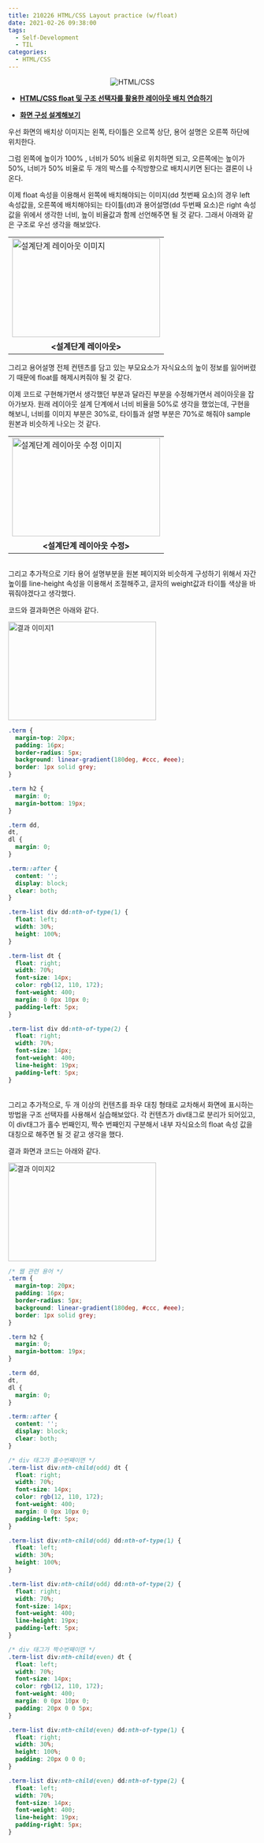 ```yaml
---
title: 210226 HTML/CSS Layout practice (w/float)
date: 2021-02-26 09:38:00
tags:
  - Self-Development
  - TIL
categories:
  - HTML/CSS
---
```


<div align="center">
  <img src="/images/post_images/html_css_logo.png" alt="HTML/CSS"/>
</div>

- <ins>**HTML/CSS float 및 구조 선택자를 활용한 레이아웃 배치 연습하기**</ins>

- <ins>**화면 구성 설계해보기**</ins>

우선 화면의 배치상 이미지는 왼쪽, 타이틀은 오르쪽 상단, 용어 설명은 오른쪽 하단에 위치한다.

그럼 왼쪽에 높이가 100% , 너비가 50% 비율로 위치하면 되고, 오른쪽에는 높이가 50%, 너비가 50% 비율로 두 개의 박스를 수직방향으로 배치시키면 된다는 결론이 나온다.

이제 float 속성을 이용해서 왼쪽에 배치해야되는 이미지(dd 첫번째 요소)의 경우 left 속성값을, 오른쪽에 배치해야되는 타이틀(dt)과 용어설명(dd 두번째 요소)은 right 속성값을 위에서 생각한 너비, 높이 비율값과 함께 선언해주면 될 것 같다.
그래서 아래와 같은 구조로 우선 생각을 해보았다.

  <!-- more -->

<table>
  <tr>
    <td>
      <img src="/images/post_images/210226_layout_design1.png" alt="설계단계 레이아웃 이미지" width=300 height=200/>
    </td>
  </tr>
  <tr>
    <td align="center">
      <strong> <설계단계 레이아웃> </strong>
    </td>
  </tr>
</table>

그리고 용어설명 전체 컨텐츠를 담고 있는 부모요소가 자식요소의 높이 정보를 잃어버렸기 때문에 float를 해제시켜줘야 될 것 같다.

이제 코드로 구현해가면서 생각했던 부분과 달라진 부분을 수정해가면서 레이아웃을 잡아가보자.
원래 레이아웃 설계 단계에서 너비 비율을 50%로 생각을 했었는데, 구현을 해보니, 너비를 이미지 부분은 30%로, 타이틀과 설명 부분은 70%로 해줘야 sample 원본과 비슷하게 나오는 것 같다.

<table>
  <tr>
    <td>
      <img src="/images/post_images/210226_layout_design2.png" alt="설계단계 레이아웃 수정 이미지" width=300 height=200/>
    </td>
  </tr>
  <tr>
    <td align="center">
      <strong> <설계단계 레이아웃 수정> </strong>
    </td>
  </tr>
</table>

![]()

그리고 추가적으로 기타 용어 설명부분을 원본 페이지와 비슷하게 구성하기 위해서 자간 높이를 line-height 속성을 이용해서 조절해주고, 글자의 weight값과 타이틀 색상을 바꿔줘야겠다고 생각했다.

코드와 결과화면은 아래와 같다.

<img src="/images/post_images/210226_result1.png" alt="결과 이미지1" width=300 height=200/>

```css
.term {
  margin-top: 20px;
  padding: 16px;
  border-radius: 5px;
  background: linear-gradient(180deg, #ccc, #eee);
  border: 1px solid grey;
}

.term h2 {
  margin: 0;
  margin-bottom: 19px;
}

.term dd,
dt,
dl {
  margin: 0;
}

.term::after {
  content: '';
  display: block;
  clear: both;
}

.term-list div dd:nth-of-type(1) {
  float: left;
  width: 30%;
  height: 100%;
}

.term-list dt {
  float: right;
  width: 70%;
  font-size: 14px;
  color: rgb(12, 110, 172);
  font-weight: 400;
  margin: 0 0px 10px 0;
  padding-left: 5px;
}

.term-list div dd:nth-of-type(2) {
  float: right;
  width: 70%;
  font-size: 14px;
  font-weight: 400;
  line-height: 19px;
  padding-left: 5px;
}
```

<br/>
그리고 추가적으로, 두 개 이상의 컨텐츠를 좌우 대칭 형태로 교차해서 화면에 표시하는 방법을 구조 선택자를 사용해서 실습해보았다. 
각 컨텐츠가 div태그로 분리가 되어있고, 이 div태그가 홀수 번째인지, 짝수 번째인지 구분해서 내부 자식요소의 float 속성 값을 대칭으로 해주면 될 것 같고 생각을 했다.

결과 화면과 코드는 아래와 같다.

<img src="/images/post_images/210226_html_css_result2.png" alt="결과 이미지2" width=300 height=200/>

```css
/* 웹 관련 용어 */
.term {
  margin-top: 20px;
  padding: 16px;
  border-radius: 5px;
  background: linear-gradient(180deg, #ccc, #eee);
  border: 1px solid grey;
}

.term h2 {
  margin: 0;
  margin-bottom: 19px;
}

.term dd,
dt,
dl {
  margin: 0;
}

.term::after {
  content: '';
  display: block;
  clear: both;
}

/* div 태그가 홀수번째이면 */
.term-list div:nth-child(odd) dt {
  float: right;
  width: 70%;
  font-size: 14px;
  color: rgb(12, 110, 172);
  font-weight: 400;
  margin: 0 0px 10px 0;
  padding-left: 5px;
}

.term-list div:nth-child(odd) dd:nth-of-type(1) {
  float: left;
  width: 30%;
  height: 100%;
}

.term-list div:nth-child(odd) dd:nth-of-type(2) {
  float: right;
  width: 70%;
  font-size: 14px;
  font-weight: 400;
  line-height: 19px;
  padding-left: 5px;
}

/* div 태그가 짝수번째이면 */
.term-list div:nth-child(even) dt {
  float: left;
  width: 70%;
  font-size: 14px;
  color: rgb(12, 110, 172);
  font-weight: 400;
  margin: 0 0px 10px 0;
  padding: 20px 0 0 5px;
}

.term-list div:nth-child(even) dd:nth-of-type(1) {
  float: right;
  width: 30%;
  height: 100%;
  padding: 20px 0 0 0;
}

.term-list div:nth-child(even) dd:nth-of-type(2) {
  float: left;
  width: 70%;
  font-size: 14px;
  font-weight: 400;
  line-height: 19px;
  padding-right: 5px;
}
```
